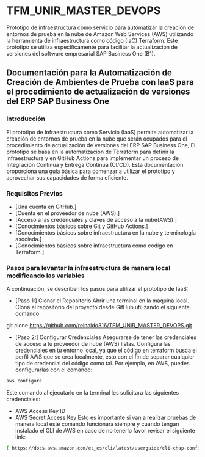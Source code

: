 # TFM_UNIR_MASTER_DEVOPS
Prototipo de infraestructura como servicio para automatizar la creación de entornos de prueba en la nube de Amazon Web Services (AWS) utilizando la herramienta de infraestructura como código (IaC) Terraform. 
Este prototipo se utiliza específicamente para facilitar la actualización de versiones del software empresarial SAP Business One (B1).

## Documentación para la Automatización de Creación de Ambientes de Prueba con IaaS para el procedimiento de actualización de versiones del ERP SAP Business One 

### Introducción
El prototipo de Infraestructura como Servicio (IaaS) permite automatizar la creación de entornos de prueba en la nube que serán ocupados para el procedimiento de actualización de versiones del ERP SAP Business One, El prototipo se basa en la automatización de Terraform para definir la infraestructura y en GitHub Actions para implementar un proceso de Integración Continua y Entrega Continua (CI/CD). Esta documentación proporciona una guía básica para comenzar a utilizar el prototipo y aprovechar sus capacidades de forma eficiente.

### Requisitos Previos
- [Una cuenta en GitHub.]
- [Cuenta en el proveedor de nube (AWS).]
- [Acceso a las credenciales y claves de acceso a la nube(AWS).]
- [Conocimientos básicos sobre Git y GitHub Actions.]
- [Conocimientos básicos sobre infraestructura en la nube y terminología asociada.]
- [Conocimientos básicos sobre infraestructura como codigo en Terraform.]

### Pasos para levantar la infraestructura de manera local modificando las variables
A continuación, se describen los pasos para utilizar el prototipo de IaaS:
- [Paso 1:] Clonar el Repositorio
Abrir una terminal en la máquina local.
Clona el repositorio del proyecto desde GitHub utilizando el siguiente comando

git clone https://github.com/reinaldo316/TFM_UNIR_MASTER_DEVOPS.git

- [Paso 2:] Configurar Credenciales
Asegurarse de tener las credenciales de acceso a tu proveedor de nube (AWS) listas.
Configura las credenciales en tu entorno local, ya que el código en terraform busca el perfil AWS que se crea localmente, esto con el fin de separar cualquier tipo de credencial del código como tal. Por ejemplo, en AWS, puedes configurarlas con el comando:
```sh
aws configure
```
Este comando al ejecutarlo en la terminal les solicitara las siguientes credenciales:
- AWS Access Key ID
- AWS Secret Access Key
Esto es importante si van a realizar pruebas de manera local este comando funcionara siempre y cuando tengan instalado el CLI de AWS en caso de no tenerlo favor revisar el siguiente link:
```sh
[ https://docs.aws.amazon.com/es_es/cli/latest/userguide/cli-chap-configure.html ][PlDb]
```


